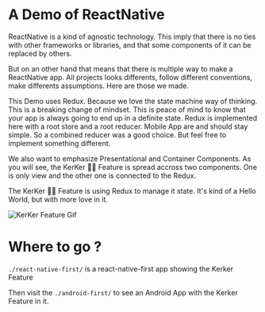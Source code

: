 # A Demo of ReactNative

ReactNative is a kind of agnostic technology.
This imply that there is no ties with other frameworks or libraries, and that some components of it can be replaced by others.

But on an other hand that means that there is multiple way to make a ReactNative app.
All projects looks differents, follow different conventions, make differents assumptions.
Here are those we made.

This Demo uses Redux. Because we love the state machine way of thinking. This is a breaking change of mindset.
This is peace of mind to know that your app is always going to end up in a definite state.
Redux is implemented here with a root store and a root reducer. Mobile App are and should stay simple.
So a combined reducer was a good choice. But feel free to implement something different.

We also want to emphasize Presentational and Container Components.
As you will see, the KerKer 💖💖 Feature is spread accross two components.
One is only view and the other one is connected to the Redux.

The KerKer 💖💖 Feature is using Redux to manage it state. It's kind of a Hello World, but with more love in it.

![KerKer Feature Gif](https://media.giphy.com/media/l2JhC3i4CYdSRlGda/giphy.gif "KerKer Feature Gif")

# Where to go ?

`./react-native-first/` is a react-native-first app showing the Kerker Feature

Then visit the `./android-first/` to see an Android App with the Kerker Feature in it.
